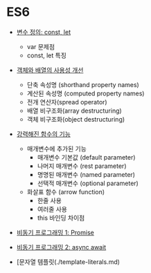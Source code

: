 # ES6

- [변수 정의: const, let](./const-let.md)
  - var 문제점
  - const, let 특징
  
- [객체와 배열의 사용성 개선](./improved-array-and-object.md)
  - 단축 속성명 (shorthand property names)
  - 계산된 속성명 (computed property names)
  - 전개 연산자(spread operator)
  - 배열 비구조화(array destructuring)
  - 객체 비구조화(object destructuring)

- [강력해진 함수의 기능](./function.md)
  - 매개변수에 추가된 기능
    - 매개변수 기본값 (default parameter)
    - 나머지 매개변수 (rest parameter)
    - 명명된 매개변수 (named parameter)
    - 선택적 매개변수 (optional parameter)
  - 화살표 함수 (arrow function)
    - 한줄 사용
    - 여러줄 사용
    - this 바인딩 차이점
    
- [비동기 프로그래밍 1: Promise](./promise.md)

- [비동기 프로그래밍 2: async await](./async-await.md)

- [문자열 템플릿(./template-literals.md)
